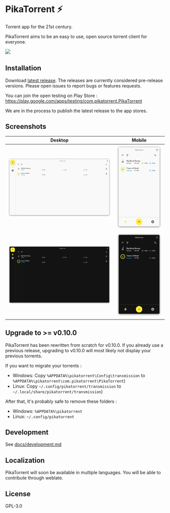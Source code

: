 # PikaTorrent ⚡

Torrent app for the 21st century.

PikaTorrent aims to be an easy to use, open source torrent client for everyone.

<a href="https://discord.gg/6HxCV4aGdy">
  <img src="https://img.shields.io/badge/Join_us_on_discord-gray?logo=discord" />
</a>

## Installation

Download [latest release](https://github.com/G-Ray/pikatorrent/releases). The releases are currently considered pre-release versions. Please open issues to report bugs or features requests.

You can join the open testing on Play Store : https://play.google.com/apps/testing/com.pikatorrent.PikaTorrent

We are in the process to publish the latest release to the app stores.

## Screenshots

| Desktop                                                  | Mobile                                                 |
| -------------------------------------------------------- | ------------------------------------------------------ |
| ![Desktop - Light mode](./screenshots/desktop-light.png) | ![Mobile - Light mode](./screenshots/mobile-light.png) |
| ![Desktop - Dark mode](./screenshots/desktop-dark.png)   | ![Mobile - Dark mode](./screenshots/mobile-dark.png)   |

## Upgrade to >= v0.10.0

PikaTorrent has been rewritten from scratch for v0.10.0. If you already use a previous release, upgrading to v0.10.0 will most likely not display your previous torrents.

If you want to migrate your torrents :

- Windows: Copy `%APPDATA%\pikatorrent\Config\transmission` to `%APPDATA%\pikatorrent\com.pikatorrent\PikaTorrent`)
- Linux: Copy `~/.config/pikatorrent/transmission` to `~/.local/share/pikatorrent/transmission`)

After that, It's probably safe to remove these folders :

- Windows: `%APPDATA%\pikatorrent`
- Linux: `~/.config/pikatorrent`

## Development

See [docs/development.md](./docs/development.md)

## Localization

PikaTorrent will soon be available in multiple languages. You will be able to contribute through weblate.

## License

GPL-3.0
